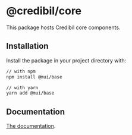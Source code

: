 # @credibil/core

This package hosts Credibil core components.

## Installation

Install the package in your project directory with:

```bash
// with npm
npm install @mui/base

// with yarn
yarn add @mui/base
```

## Documentation

[The documentation](https://credibil.github.io/credibil-ui/docs).
